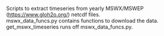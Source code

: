 Scripts to extract timeseries from yearly MSWX/MSWEP (https://www.gloh2o.org/) netcdf files.  
mswx_data_funcs.py contains functions to download the data.  
get_mswx_timeseries runs off mswx_data_funcs.py.  
